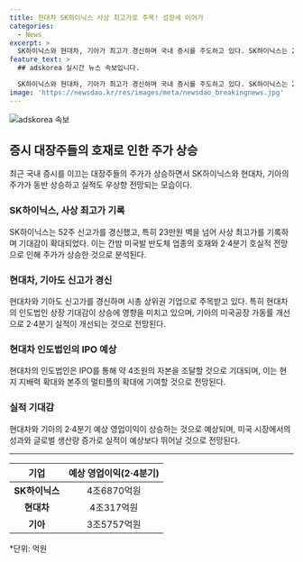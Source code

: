 ```yaml
---
title: 현대차 SK하이닉스 사상 최고가로 주목! 성장세 이어가
categories:
  - News
excerpt: >
  SK하이닉스와 현대차, 기아가 최고가 경신하며 국내 증시를 주도하고 있다. SK하이닉스는 23만4500원에 장을 마감하여 52주 신고가를 경신했고, 미국의 인공지능 반도체 기업들의 상승에 힘입어 기대감이 커졌다. 현대차와 기아도 실적 우상향을 전망하며 신고가를 경신했다. 현대차의 인도법인 상장 기대감이 상승을 격려하고 있으며, 미국 시장에서도 실적 기대감이 높아지고 있다. 2·4분기 실적은 대폭 상승할 것으로 예상되며, 증시에 적극적인 영향을 미칠 것으로 기대된다.
feature_text: >
  ## adskorea 실시간 뉴스 속보입니다.

  SK하이닉스와 현대차, 기아가 최고가 경신하며 국내 증시를 주도하고 있다. SK하이닉스는 23만4500원에 장을 마감하여 52주 신고가를 경신했고, 미국의 인공지능 반도체 기업들의 상승에 힘입어 기대감이 커졌다. 현대차와 기아도 실적 우상향을 전망하며 신고가를 경신했다. 현대차의 인도법인 상장 기대감이 상승을 격려하고 있으며, 미국 시장에서도 실적 기대감이 높아지고 있다. 2·4분기 실적은 대폭 상승할 것으로 예상되며, 증시에 적극적인 영향을 미칠 것으로 기대된다.
image: 'https://newsdao.kr/res/images/meta/newsdao_breakingnews.jpg'
---
```


<p><img src="https://newsdao.kr/res/images/meta/newsdao_breakingnews.jpg" alt="adskorea 속보" /></p>

<h2 data-ke-size="size26">증시 대장주들의 호재로 인한 주가 상승</h2>

<p data-ke-size="size16">최근 국내 증시를 이끄는 대장주들의 주가가 상승하면서 SK하이닉스와 현대차, 기아의 주가가 동반 상승하고 실적도 우상향 전망되는 모습이다.</p>

<h3 data-ke-size="size24">SK하이닉스, 사상 최고가 기록</h3>

<p data-ke-size="size16">SK하이닉스는 52주 신고가를 경신했고, 특히 23만원 벽을 넘어 사상 최고가를 기록하며 기대감이 확대되었다. 이는 간밤 미국발 반도체 업종의 호재와 2·4분기 호실적 전망으로 인해 주가가 상승한 것으로 분석된다.</p>

<h3 data-ke-size="size24">현대차, 기아도 신고가 경신</h3>

<p data-ke-size="size16">현대차와 기아도 신고가를 경신하며 시총 상위권 기업으로 주목받고 있다. 특히 현대차의 인도법인 상장 기대감이 상승에 영향을 미치고 있으며, 기아의 미국공장 가동률 개선으로 2·4분기 실적이 개선되는 것으로 전망된다.</p>

<h3 data-ke-size="size24">현대차 인도법인의 IPO 예상</h3>

<p data-ke-size="size16">현대차의 인도법인은 IPO를 통해 약 4조원의 자본을 조달할 것으로 기대되며, 이는 현지 지배력 확대와 본주의 멀티플의 확대에 기여할 것으로 전망된다.</p>

<h3 data-ke-size="size24">실적 기대감</h3>

<p data-ke-size="size16">현대차와 기아의 2·4분기 예상 영업이익이 상승하는 것으로 예상되며, 미국 시장에서의 성과와 글로벌 생산량 증가로 실적이 예상보다 뛰어날 것으로 전망된다.</p>

<hr>

<table>
    <thead>
        <tr>
            <th style="text-align: center;">기업</th>
            <th style="text-align: center;">예상 영업이익(2·4분기)</th>
        </tr>
    </thead>
    <tbody>
        <tr>
            <td style="text-align: center;"><b>SK하이닉스</b></td>
            <td style="text-align: center;">4조6870억원</td>
        </tr>
        <tr>
            <td style="text-align: center;"><b>현대차</b></td>
            <td style="text-align: center;">4조317억원</td>
        </tr>
        <tr>
            <td style="text-align: center;"><b>기아</b></td>
            <td style="text-align: center;">3조5757억원</td>
        </tr>
    </tbody>
</table>

<p data-ke-size="size16">*단위: 억원</p>

